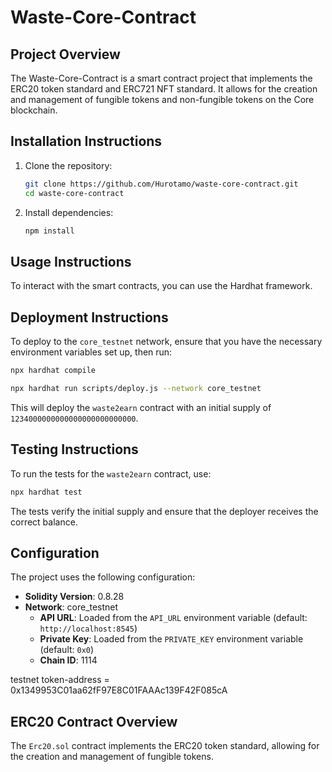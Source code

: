 # Waste-Core-Contract

## Project Overview
The Waste-Core-Contract is a smart contract project that implements the ERC20 token standard and ERC721 NFT standard. It allows for the creation and management of fungible tokens and non-fungible tokens on the Core blockchain.

## Installation Instructions
1. Clone the repository:
   ```bash
   git clone https://github.com/Hurotamo/waste-core-contract.git
   cd waste-core-contract
   ```
2. Install dependencies:
   ```bash
   npm install
   ```

## Usage Instructions
To interact with the smart contracts, you can use the Hardhat framework.

## Deployment Instructions
To deploy to the `core_testnet` network, ensure that you have the necessary environment variables set up, then run:

```bash
npx hardhat compile
```

```bash
npx hardhat run scripts/deploy.js --network core_testnet
```
This will deploy the `waste2earn` contract with an initial supply of `1234000000000000000000000000`.

## Testing Instructions
To run the tests for the `waste2earn` contract, use:
```bash
npx hardhat test
```
The tests verify the initial supply and ensure that the deployer receives the correct balance.

## Configuration
The project uses the following configuration:
- **Solidity Version**: 0.8.28
- **Network**: core_testnet
  - **API URL**: Loaded from the `API_URL` environment variable (default: `http://localhost:8545`)
  - **Private Key**: Loaded from the `PRIVATE_KEY` environment variable (default: `0x0`)
  - **Chain ID**: 1114

testnet token-address = 0x1349953C01aa62fF97E8C01FAAAc139F42F085cA


## ERC20 Contract Overview
The `Erc20.sol` contract implements the ERC20 token standard, allowing for the creation and management of fungible tokens.
